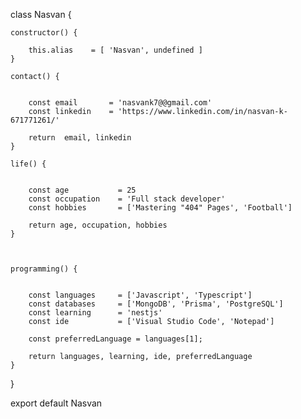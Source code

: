
class Nasvan {

    constructor() {
        
        this.alias    = [ 'Nasvan', undefined ]
    }

    contact() {


        const email       = 'nasvank7@@gmail.com'
        const linkedin    = 'https://www.linkedin.com/in/nasvan-k-671771261/'
        
        return  email, linkedin
    }

    life() {


        const age           = 25
        const occupation    = 'Full stack developer'
        const hobbies       = ['Mastering "404" Pages', 'Football']
        
        return age, occupation, hobbies
    }



    programming() {


        const languages     = ['Javascript', 'Typescript']
        const databases     = ['MongoDB', 'Prisma', 'PostgreSQL']
        const learning      = 'nestjs'
        const ide           = ['Visual Studio Code', 'Notepad']

        const preferredLanguage = languages[1];

        return languages, learning, ide, preferredLanguage
    }
}

export default Nasvan
